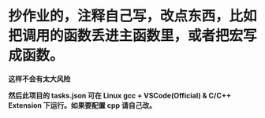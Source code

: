 # 抄作业的，注释自己写，改点东西，比如把调用的函数丢进主函数里，或者把宏写成函数。
**这样不会有太大风险**

**然后此项目的 tasks.json 可在 Linux gcc + VSCode(Official) & C/C++ Extension 下运行。如果要配置 cpp 请自己改。**
